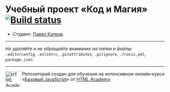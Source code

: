 # Учебный проект «Код и Магия» [![Build status][travis-image]][travis-url]

* Студент: [Павел Катков](https://up.htmlacademy.ru/javascript/12/user/113885).

---

_Не удаляйте и не обращайте внимание на папки и файлы:_<br>
_`.editorconfig`, `.eslintrc`, `.gitattributes`, `.gitignore`, `.travis.yml`, `package.json`._

---

<a href="https://htmlacademy.ru/intensive/javascript"><img align="left" width="50" height="50" title="HTML Academy" src="https://up.htmlacademy.ru/static/img/intensive/javascript/logo-for-github.svg"></a>

Репозиторий создан для обучения на интенсивном онлайн‑курсе «[Базовый JavaScript](https://htmlacademy.ru/intensive/javascript)» от [HTML Academy](https://htmlacademy.ru).

[travis-image]: https://travis-ci.org/htmlacademy-javascript/113885-code-and-magick.svg?branch=master
[travis-url]: https://travis-ci.org/htmlacademy-javascript/113885-code-and-magick
